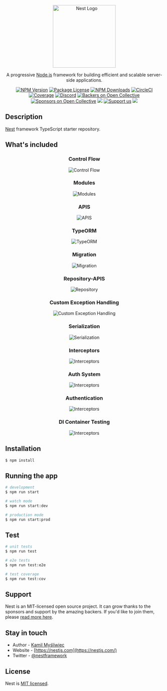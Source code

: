 <p align="center">
  <a href="http://nestjs.com/" target="blank"><img src="https://nestjs.com/img/logo-small.svg" width="200" alt="Nest Logo" /></a>
</p>

[circleci-image]: https://img.shields.io/circleci/build/github/nestjs/nest/master?token=abc123def456
[circleci-url]: https://circleci.com/gh/nestjs/nest

  <p align="center">A progressive <a href="http://nodejs.org" target="_blank">Node.js</a> framework for building efficient and scalable server-side applications.</p>
    <p align="center">
<a href="https://www.npmjs.com/~nestjscore" target="_blank"><img src="https://img.shields.io/npm/v/@nestjs/core.svg" alt="NPM Version" /></a>
<a href="https://www.npmjs.com/~nestjscore" target="_blank"><img src="https://img.shields.io/npm/l/@nestjs/core.svg" alt="Package License" /></a>
<a href="https://www.npmjs.com/~nestjscore" target="_blank"><img src="https://img.shields.io/npm/dm/@nestjs/common.svg" alt="NPM Downloads" /></a>
<a href="https://circleci.com/gh/nestjs/nest" target="_blank"><img src="https://img.shields.io/circleci/build/github/nestjs/nest/master" alt="CircleCI" /></a>
<a href="https://coveralls.io/github/nestjs/nest?branch=master" target="_blank"><img src="https://coveralls.io/repos/github/nestjs/nest/badge.svg?branch=master#9" alt="Coverage" /></a>
<a href="https://discord.gg/G7Qnnhy" target="_blank"><img src="https://img.shields.io/badge/discord-online-brightgreen.svg" alt="Discord"/></a>
<a href="https://opencollective.com/nest#backer" target="_blank"><img src="https://opencollective.com/nest/backers/badge.svg" alt="Backers on Open Collective" /></a>
<a href="https://opencollective.com/nest#sponsor" target="_blank"><img src="https://opencollective.com/nest/sponsors/badge.svg" alt="Sponsors on Open Collective" /></a>
  <a href="https://paypal.me/kamilmysliwiec" target="_blank"><img src="https://img.shields.io/badge/Donate-PayPal-ff3f59.svg"/></a>
    <a href="https://opencollective.com/nest#sponsor"  target="_blank"><img src="https://img.shields.io/badge/Support%20us-Open%20Collective-41B883.svg" alt="Support us"></a>
  <a href="https://twitter.com/nestframework" target="_blank"><img src="https://img.shields.io/twitter/follow/nestframework.svg?style=social&label=Follow"></a>
</p>
  <!--[![Backers on Open Collective](https://opencollective.com/nest/backers/badge.svg)](https://opencollective.com/nest#backer)
  [![Sponsors on Open Collective](https://opencollective.com/nest/sponsors/badge.svg)](https://opencollective.com/nest#sponsor)-->

## Description

[Nest](https://github.com/nestjs/nest) framework TypeScript starter repository.


## What's included

<div align="center">
  
### Control Flow 
  
![Control Flow](https://github.com/Syed007Hassan/NestJs-The-Complete-Developer-Guide/blob/main/mycarvalue/Control%20flow.jpg)

### Modules

![Modules](https://github.com/Syed007Hassan/NestJs-The-Complete-Developer-Guide/blob/main/mycarvalue/Modules.jpg)

### APIS

![APIS](https://github.com/Syed007Hassan/NestJs-The-Complete-Developer-Guide/blob/main/mycarvalue/APIs.jpg)


### TypeORM

![TypeORM](https://github.com/Syed007Hassan/NestJs-The-Complete-Developer-Guide/blob/main/mycarvalue/TypeORM.jpg)

### Migration

![Migration](https://github.com/Syed007Hassan/NestJs-The-Complete-Developer-Guide/blob/main/mycarvalue/Migration.png)

### Repository-APIS

![Repository](https://github.com/Syed007Hassan/NestJs-The-Complete-Developer-Guide/blob/main/mycarvalue/Repo%20API.png)

### Custom Exception Handling

![Custom Exception Handling](https://github.com/Syed007Hassan/NestJs-The-Complete-Developer-Guide/blob/main/mycarvalue/Exception%20handling%20.jpg)

### Serialization

![Serialization](https://github.com/Syed007Hassan/NestJs-The-Complete-Developer-Guide/blob/main/mycarvalue/Serialization%20.jpg)

### Interceptors

![Interceptors](https://github.com/Syed007Hassan/NestJs-The-Complete-Developer-Guide/blob/main/mycarvalue/Interceptor%20.jpg)

### Auth System

![Interceptors](https://github.com/Syed007Hassan/NestJs-The-Complete-Developer-Guide/blob/main/mycarvalue/AuthSystem.jpg)

### Authentication

![Interceptors](https://github.com/Syed007Hassan/NestJs-The-Complete-Developer-Guide/blob/main/mycarvalue/Authentication.jpg)


### DI Container Testing

![Interceptors](https://github.com/Syed007Hassan/NestJs-The-Complete-Developer-Guide/blob/main/mycarvalue/Di%20container%20Testing.jpg)

</div>

## Installation

```bash
$ npm install
```

## Running the app

```bash
# development
$ npm run start

# watch mode
$ npm run start:dev

# production mode
$ npm run start:prod
```

## Test

```bash
# unit tests
$ npm run test

# e2e tests
$ npm run test:e2e

# test coverage
$ npm run test:cov
```

## Support

Nest is an MIT-licensed open source project. It can grow thanks to the sponsors and support by the amazing backers. If you'd like to join them, please [read more here](https://docs.nestjs.com/support).

## Stay in touch

- Author - [Kamil Myśliwiec](https://kamilmysliwiec.com)
- Website - [https://nestjs.com](https://nestjs.com/)
- Twitter - [@nestframework](https://twitter.com/nestframework)

## License

Nest is [MIT licensed](LICENSE).
